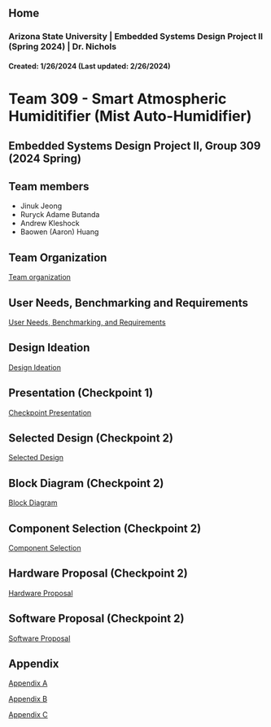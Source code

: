 Home
---
### Arizona State University | Embedded Systems Design Project II (Spring 2024) | Dr. Nichols
#### Created: 1/26/2024 (Last updated: 2/26/2024)

# Team 309 - Smart Atmospheric Humiditifier (Mist Auto-Humidifier)

## Embedded Systems Design Project II, Group 309 (2024 Spring) 



## Team members 

* Jinuk Jeong
* Ruryck Adame Butanda
* Andrew Kleshock
* Baowen (Aaron) Huang

## Team Organization


[Team organization](/Team_Organization.md)


## User Needs, Benchmarking and Requirements


[User Needs, Benchmarking, and Requirements](/User_needs_Benchmarking_Requirements.md)


## Design Ideation


[Design Ideation](/Design_Ideation.md)


## Presentation (Checkpoint 1)


[Checkpoint Presentation](/Presentation.md)


## Selected Design (Checkpoint 2)


[Selected Design](/Selected_Design.md)

## Block Diagram (Checkpoint 2)


[Block Diagram](/Block_Diagram.md)

## Component Selection (Checkpoint 2)


[Component Selection](/Component_Selection.md)


## Hardware Proposal (Checkpoint 2)


[Hardware Proposal](/Hardware_Proposal.md)


## Software Proposal (Checkpoint 2)

[Software Proposal](/Software_Proposal.md)

## Appendix

[Appendix A](/Appendix_A.md)

[Appendix B](/Appendix_B.md)

[Appendix C](/Appendix_C.md)
